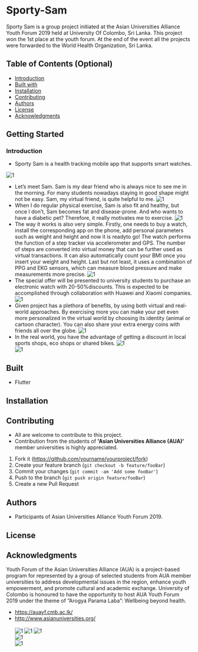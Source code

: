 # Sporty-Sam
Sporty Sam is a group project initiated at the Asian Universities Alliance Youth Forum 2019 held at University Of Colombo, Sri Lanka. This project won the 1st place at the youth forum. At the end of the event all the projects were forwarded to the World Health Organization, Sri Lanka.

## Table of Contents (Optional)
- [Introduction](#introduction)
- [Built with](#built)
- [Installation](#installation)
- [Contributing](#contributing)
- [Authors](#authors)
- [License](#license)
- [Acknowledgments](#acknowledgments)

## Getting Started
### Introduction

* Sporty Sam is a health tracking mobile app that supports smart watches.  <br/>

![1](/presentation/Slide1.JPG)<br>
* Let’s meet Sam. Sam is my dear friend who is always nice to see me in the morning. For many students nowadays staying in good shape might not be easy. Sam, my virtual friend, is quite helpful to me. 
![1](/presentation/Slide2.JPG)<br>
* When I do regular physical exercise, Sam is also fit and healthy, but once I don’t, Sam becomes fat and disease-prone. And who wants to have a diabetic pet? Therefore, it really motivates me to exercise. 
![1](/presentation/Slide3.JPG)<br>
* The way it works is also very simple. Firstly, one needs to buy a watch, install the corresponding app on the phone, add personal parameters such as weight and height and now it is readyto go! The watch performs the function of a step tracker via accelerometer and GPS. The number of steps are converted into virtual money that can be further used as virtual transactions. It can also automatically count your BMI once you insert your weight and height. Last but not least, it uses a combination of PPG and EKG sensors, which can measure blood pressure and make measurements more precise.
![1](/presentation/Slide4.JPG)<br>
* The special offer will be presented to university students to purchase an electronic watch with 20-50%discounts. This is expected to be accomplished through collaboration with Huawei and Xiaomi companies. 
![1](/presentation/Slide5.JPG)<br>
* Given project has a plethora of benefits, by using both virtual and real-world approaches. By exercising more you can make your pet even more personalized in the virtual world by choosing its identity (animal or cartoon character). You can also share your extra energy coins with friends all over the globe. 
![1](/presentation/Slide6.JPG)<br>
* In the real world, you have the advantage of getting a discount in local sports shops, eco shops or shared bikes.
![1](/presentation/Slide7.JPG)<br>
![1](/presentation/Slide8.JPG)<br>


## Built
* Flutter
## Installation

## Contributing
* All are welcome to contribute to this project.
* Contribution from the students of **'Asian Universities Alliance (AUA)'** member universities is highly appreciated.
1. Fork it (<https://github.com/yourname/yourproject/fork>)
2. Create your feature branch (`git checkout -b feature/fooBar`)
3. Commit your changes (`git commit -am 'Add some fooBar'`)
4. Push to the branch (`git push origin feature/fooBar`)
5. Create a new Pull Request

## Authors
* Participants of Asian Universities Alliance Youth Forum 2019.

## License

## Acknowledgments

Youth Forum of the Asian Universities Alliance (AUA) is a project-based program for represented by a group of selected students from AUA member universities to address developmental issues in the region, enhance youth empowerment, and promote cultural and academic exchange. University of Colombo is honoured to have the opportunity to host  AUA Youth Forum 2019 under the theme of “Arogya Parama Laba”: Wellbeing beyond health.<br>
* https://auayf.cmb.ac.lk/
* http://www.asianuniversities.org/
<br><br>
![1](/presentation/yf.jpg) ![1](/presentation/logo.png) ![1](/presentation/who.jpg)<br>
![1](/presentation/uni.jpg)<br>
![1](/presentation/Web-Slider-01.png)<br>

